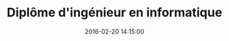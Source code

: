 ---
layout: inner
position: right
title: "Diplôme d'ingénieur en informatique"
date: 2016-02-20 14:15:00
featured_image: '/img/posts/01_bloc-jams-angular-1130x864-2x.png'
lead_text: "Ingénieur généraliste spécialisé dans l'ingénierie logicielle"
---